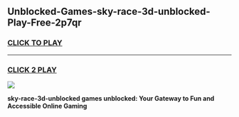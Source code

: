
## Unblocked-Games-sky-race-3d-unblocked-Play-Free-2p7qr
<h3>
<a href="https://premium76.site?title=sky-race-3d-unblocked&ref=23A">CLICK TO PLAY</a></h3>
<hr>

<h3>
<a href="https://premium76.site?title=sky-race-3d-unblocked&ref=23A">CLICK 2 PLAY</a>
  
</h3>

<a href="https://premium76.site?title=sky-race-3d-unblocked&ref=23A"><img src="https://clearcache.store/games.png"></a>


**sky-race-3d-unblocked games unblocked: Your Gateway to Fun and Accessible Online Gaming**
